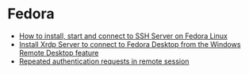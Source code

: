 # Fedora

- [How to install, start and connect to SSH Server on Fedora Linux](https://linuxconfig.org/how-to-install-start-and-connect-to-ssh-server-on-fedora-linux)
- [Install Xrdp Server to connect to Fedora Desktop from the Windows Remote Desktop feature](https://www.server-world.info/en/note?os=Fedora_33&p=desktop&f=7)
- [Repeated authentication requests in remote session](https://bugzilla.redhat.com/show_bug.cgi?id=1478345)
